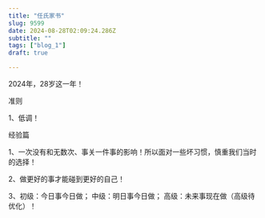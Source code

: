 ```yaml
--- 
title: "任氏家书" 
slug: 9599
date: 2024-08-28T02:09:24.286Z 
subtitle: "" 
tags: ["blog_1"] 
draft: true

--- 
```



2024年，28岁这一年！

准则

1、低调！




经验篇

1、一次没有和无数次、事关一件事的影响！所以面对一些坏习惯，慎重我们当时的选择！

2、做更好的事才能碰到更好的自己！

3、初级：今日事今日做；    中级：明日事今日做；    高级：未来事现在做（高级待优化）！










